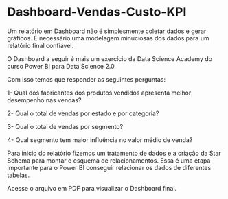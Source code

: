 # Dashboard-Vendas-Custo-KPI

Um relatório em Dashboard não é simplesmente coletar dados e gerar gráficos. É necessário 
uma modelagem minuciosas dos dados para um relatório final confiável. 

O Dashboard a seguir é mais um exercício da Data Science Academy do 
curso Power BI para Data Science 2.0.

Com isso temos que responder as seguintes perguntas:

1- Qual dos fabricantes dos produtos vendidos apresenta melhor desempenho nas vendas?

2- Qual o total de vendas por estado e por categoria?

3- Qual o total de vendas por segmento? 

4- Qual segmento tem maior influência no valor médio de venda?

Para inicio do relatório fizemos um tratamento de dados e a
criação da Star Schema para montar o esquema de relacionamentos. Essa é uma etapa 
importante para o Power BI conseguir relacionar os dados de diferentes tabelas.

Acesse o arquivo em PDF para visualizar o Dashboard final.